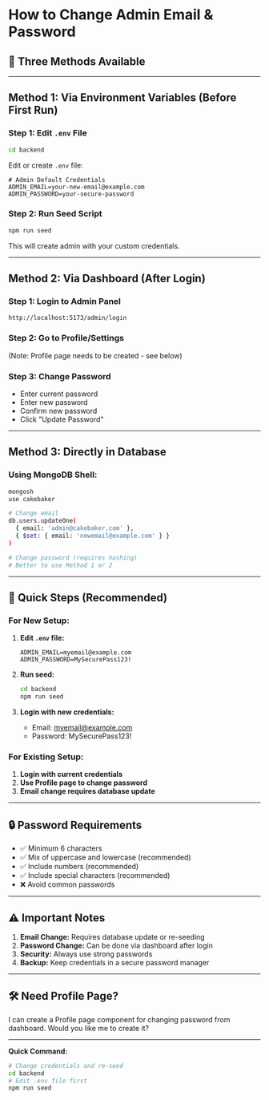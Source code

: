 # How to Change Admin Email & Password

## 🔐 Three Methods Available

---

## Method 1: Via Environment Variables (Before First Run)

### Step 1: Edit `.env` File

```bash
cd backend
```

Edit or create `.env` file:
```env
# Admin Default Credentials
ADMIN_EMAIL=your-new-email@example.com
ADMIN_PASSWORD=your-secure-password
```

### Step 2: Run Seed Script

```bash
npm run seed
```

This will create admin with your custom credentials.

---

## Method 2: Via Dashboard (After Login)

### Step 1: Login to Admin Panel

```
http://localhost:5173/admin/login
```

### Step 2: Go to Profile/Settings

(Note: Profile page needs to be created - see below)

### Step 3: Change Password

- Enter current password
- Enter new password
- Confirm new password
- Click "Update Password"

---

## Method 3: Directly in Database

### Using MongoDB Shell:

```bash
mongosh
use cakebaker

# Change email
db.users.updateOne(
  { email: 'admin@cakebaker.com' },
  { $set: { email: 'newemail@example.com' } }
)

# Change password (requires hashing)
# Better to use Method 1 or 2
```

---

## 📝 Quick Steps (Recommended)

### For New Setup:

1. **Edit `.env` file:**
   ```env
   ADMIN_EMAIL=myemail@example.com
   ADMIN_PASSWORD=MySecurePass123!
   ```

2. **Run seed:**
   ```bash
   cd backend
   npm run seed
   ```

3. **Login with new credentials:**
   - Email: myemail@example.com
   - Password: MySecurePass123!

### For Existing Setup:

1. **Login with current credentials**
2. **Use Profile page to change password**
3. **Email change requires database update**

---

## 🔒 Password Requirements

- ✅ Minimum 6 characters
- ✅ Mix of uppercase and lowercase (recommended)
- ✅ Include numbers (recommended)
- ✅ Include special characters (recommended)
- ❌ Avoid common passwords

---

## ⚠️ Important Notes

1. **Email Change:** Requires database update or re-seeding
2. **Password Change:** Can be done via dashboard after login
3. **Security:** Always use strong passwords
4. **Backup:** Keep credentials in a secure password manager

---

## 🛠️ Need Profile Page?

I can create a Profile page component for changing password from dashboard.
Would you like me to create it?

---

**Quick Command:**
```bash
# Change credentials and re-seed
cd backend
# Edit .env file first
npm run seed
```
